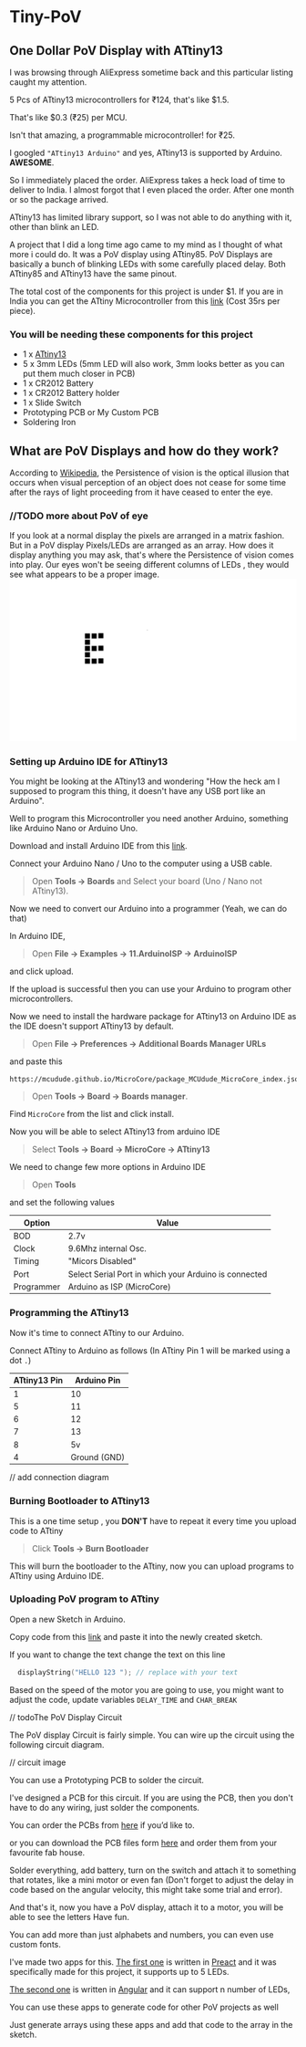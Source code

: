 # Tiny-PoV

## One Dollar PoV Display with ATtiny13

I was browsing through AliExpress sometime back and this particular listing caught my attention.

5 Pcs of ATtiny13 microcontrollers for ₹124, that's like $1.5.

That's like $0.3 (₹25) per MCU.

Isn't that amazing, a programmable microcontroller! for ₹25.

I googled `"ATtiny13 Arduino"` and yes, ATtiny13 is supported by Arduino. **AWESOME**.

So I immediately placed the order.
AliExpress takes a heck load of time to deliver to India.
I almost forgot that I even placed the order.
After one month or so the package arrived.

ATtiny13 has limited library support, so I was not able to do anything with it, other than blink an LED.

A project that I did a long time ago came to my mind as I thought of what more i could do.
It was a PoV display using ATtiny85.
PoV Displays are basically a bunch of blinking LEDs with some carefully placed delay.
Both ATtiny85 and ATtiny13 have the same pinout.

The total cost of the components for this project is under $1.
If you are in India you can get the ATtiny Microcontroller from this [link](https://www.roboelements.com/product/attiny13-microcontroller-8-bit-atmel-avr-microcontroller/) (Cost 35rs per piece).

### You will be needing these components for this project

-   1 x [ATtiny13](https://www.roboelements.com/product/attiny13-microcontroller-8-bit-atmel-avr-microcontroller/)
-   5 x 3mm LEDs (5mm LED will also work, 3mm looks better as you can put them much closer in PCB)
-   1 x CR2012 Battery
-   1 x CR2012 Battery holder
-   1 x Slide Switch
-   Prototyping PCB or My Custom PCB
-   Soldering Iron

## What are PoV Displays and how do they work?

According to [Wikipedia](https://en.wikipedia.org/wiki/POV), the Persistence of vision is
the optical illusion that occurs when visual perception of an object does not cease for some time after the rays of light proceeding from it have ceased to enter the eye.

### //TODO more about PoV of eye

If you look at a normal display the pixels are arranged in a matrix fashion.
But in a PoV display Pixels/LEDs are arranged as an array.
How does it display anything you may ask, that's where the Persistence of vision comes into play.
Our eyes won't be seeing different columns of LEDs , they would see what appears to be a proper image.
![animated pov](./images/animated.gif)

### Setting up Arduino IDE for ATtiny13

You might be looking at the ATtiny13 and wondering "How the heck am I supposed to program this thing, it doesn't have any USB port like an Arduino".

Well to program this Microcontroller you need another Arduino, something like Arduino Nano or Arduino Uno.

Download and install Arduino IDE from this [link](https://www.arduino.cc/en/software).

Connect your Arduino Nano / Uno to the computer using a USB cable.

> Open **Tools -> Boards** and Select your board (Uno / Nano not ATtiny13).

Now we need to convert our Arduino into a programmer (Yeah, we can do that)

In Arduino IDE,

> Open **File -> Examples -> 11.ArduinoISP -> ArduinoISP**

and click upload.

If the upload is successful then you can use your Arduino to program other microcontrollers.

Now we need to install the hardware package for ATtiny13 on Arduino IDE as the IDE doesn't support ATtiny13 by default.

> Open **File -> Preferences -> Additional Boards Manager URLs**

and paste this

```
https://mcudude.github.io/MicroCore/package_MCUdude_MicroCore_index.json
```

> Open **Tools -> Board -> Boards manager**.

Find `MicroCore` from the list and click install.

Now you will be able to select ATtiny13 from arduino IDE

> Select **Tools -> Board -> MicroCore -> ATtiny13**

We need to change few more options in Arduino IDE

> Open **Tools**

and set the following values

| Option     | Value                                                 |
| ---------- | ----------------------------------------------------- |
| BOD        | 2.7v                                                  |
| Clock      | 9.6Mhz internal Osc.                                  |
| Timing     | "Micors Disabled"                                     |
| Port       | Select Serial Port in which your Arduino is connected |
| Programmer | Arduino as ISP (MicroCore)                            |

### Programming the ATtiny13

Now it's time to connect ATtiny to our Arduino.

Connect ATtiny to Arduino as follows
(In ATtiny Pin 1 will be marked using a dot `.`)

| ATtiny13 Pin | Arduino Pin  |
| ------------ | ------------ |
| 1            | 10           |
| 5            | 11           |
| 6            | 12           |
| 7            | 13           |
| 8            | 5v           |
| 4            | Ground (GND) |

// add connection diagram

### Burning Bootloader to ATtiny13

This is a one time setup , you **DON'T** have to repeat it every time you upload code to ATtiny

> Click **Tools -> Burn Bootloader**

This will burn the bootloader to the ATtiny, now you can upload programs to ATtiny using Arduino IDE.

### Uploading PoV program to ATtiny

Open a new Sketch in Arduino.

Copy code from this [link](https://github.com/B45i/Tiny-PoV/blob/master/Tiny-POV.ino) and paste it into the newly created sketch.

If you want to change the text change the text on this line

```cpp
  displayString("HELLO 123 "); // replace with your text
```

Based on the speed of the motor you are going to use, you might want to adjust the code, update variables `DELAY_TIME` and `CHAR_BREAK`

// todoThe PoV Display Circuit

The PoV display Circuit is fairly simple.
You can wire up the circuit using the following circuit diagram.

// circuit image

You can use a Prototyping PCB to solder the circuit.

I've designed a PCB for this circuit.
If you are using the PCB, then you don't have to do any wiring, just solder the components.

You can order the PCBs from [here](http://todo-add-lnk-here) if you’d like to.

or you can download the PCB files form [here](http://todo-add-lnk-here) and order them from your favourite fab house.

Solder everything,
add battery,
turn on the switch and attach it to something that rotates,
like a mini motor or even fan (Don't forget to adjust the delay in code based on the angular velocity, this might take some trial and error).

And that's it, now you have a PoV display, attach it to a motor, you will be able to see the letters Have fun.

You can add more than just alphabets and numbers, you can even use custom fonts.

I've made two apps for this.
[The first one](https://pov-display-calc.vercel.app/) is written in [Preact](https://preactjs.com/) and it was specifically made for this project, it supports up to 5 LEDs.

[The second one](https://po-v-display-calculator.vercel.app/) is written in [Angular](https://angular.io/) and it can support n number of LEDs,

You can use these apps to generate code for other PoV projects as well

Just generate arrays using these apps and add that code to the array in the sketch.
